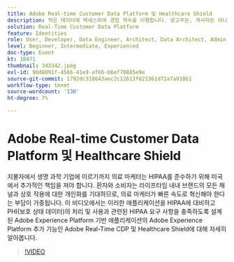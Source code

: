 ```yaml
---
title: Adobe Real-time Customer Data Platform 및 Healthcare Shield
description: 적은 데이터에 액세스하여 경험 약속을 이행합니다. 광고주든, 게시자든 아니면 에이전시든, 이 웨비나는 의 잠금을 해제하는 데 도움이 됩니다.
solution: Real-Time Customer Data Platform
feature: Identities
role: User, Developer, Data Engineer, Architect, Data Architect, Admin, Leader
level: Beginner, Intermediate, Experienced
doc-type: Event
kt: 10471
thumbnail: 343342.jpeg
exl-id: 90d8091f-4566-41e9-af66-b6ef70885e9e
source-git-commit: 1792dc318643aec2c12613f621361d72a7a918b1
workflow-type: tm+mt
source-wordcount: '130'
ht-degree: 7%

---
```


# Adobe Real-time Customer Data Platform 및 Healthcare Shield

지불자에서 생명 과학 기업에 이르기까지 의료 마케터는 HIPAA를 준수하기 위해 미국에서 추가적인 책임을 져야 합니다. 환자와 소비자는 라이프타임 내내 브랜드의 모든 채널과 상호 작용에 대한 개인화를 기대하므로, 의료 마케터가 빠른 속도로 혁신해야 한다는 부담이 가중됩니다. 이 비디오에서는 이러한 애플리케이션을 HIPAA에 대비하고 PHI(보호 상태 데이터)의 처리 및 사용과 관련된 HIPAA 요구 사항을 충족하도록 설계된 Adobe Experience Platform 기반 애플리케이션의 Adobe Experience Platform 추가 기능인 Adobe Real-Time CDP 및 Healthcare Shield에 대해 자세히 알아봅니다.

>[!VIDEO](https://video.tv.adobe.com/v/343342/?quality=12&learn=on)
